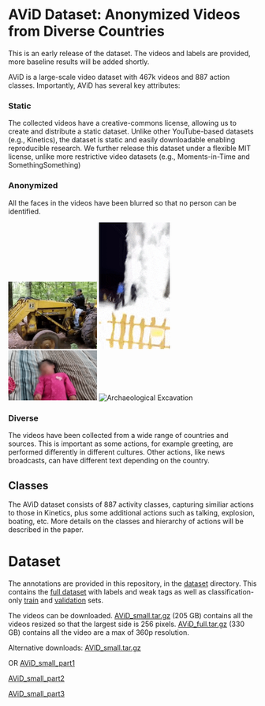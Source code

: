 # AViD Dataset: Anonymized Videos from Diverse Countries

This is an early release of the dataset. The videos and labels are provided, more baseline results will be added shortly.

AViD is a large-scale video dataset with 467k videos and 887 action classes. Importantly, AViD has several key attributes:

### Static
The collected videos have a creative-commons license, allowing us to create and distribute a static dataset. Unlike other YouTube-based datasets (e.g., Kinetics), the dataset is static and easily downloadable enabling reproducible research. We further release this dataset under a flexible MIT license, unlike more restrictive video datasets (e.g., Moments-in-Time and SomethingSomething)

### Anonymized 
All the faces in the videos have been blurred so that no person can be identified.

<img src="https://github.com/piergiaj/AViD/raw/master/tractor.gif" alt="Driving Tractor" width=180> <img src="https://github.com/piergiaj/AViD/raw/master/ice_climb.gif"  alt="Ice Climb"> <img src="https://github.com/piergiaj/AViD/raw/master/shake_head.gif" alt="Shake Head" width=180> <img src="https://github.com/piergiaj/AViD/raw/master/arch_excv.gif" alt="Archaeological Excavation" width=180>

### Diverse
The videos have been collected from a wide range of countries and sources. This is important as some actions, for example greeting, are performed differently in different cultures. Other actions, like news broadcasts, can have different text depending on the country. 

## Classes
The AViD dataset consists of 887 activity classes, capturing similiar actions to those in Kinetics, plus some additional actions such as talking, explosion, boating, etc. More details on the classes and hierarchy of actions will be described in the paper.


# Dataset
The annotations are provided in this repository, in the [dataset](https://github.com/piergiaj/AViD/tree/master/dataset) directory. This contains the [full dataset](https://github.com/piergiaj/AViD/blob/master/dataset/avid_full.json) with labels and weak tags as well as classification-only [train](https://github.com/piergiaj/AViD/blob/master/dataset/avid_train.json) and [validation](https://github.com/piergiaj/AViD/blob/master/dataset/avid_val.json) sets.

The videos can be downloaded. [AViD_small.tar.gz](https://drive.google.com/file/d/1lPfYCgm9t9YRBjllY_I02YLdFK7OEEGL/view?usp=sharing) (205 GB) contains all the videos resized so that the largest side is 256 pixels. [AViD_full.tar.gz](https://drive.google.com/file/d/1jsn0J6yRakfmvYcT1mZrFPdrp_nJI7wH/view?usp=sharing) (330 GB) contains all the video are a max of 360p resolution.

Alternative downloads:
[AVID_small.tar.gz](https://aviddataset.blob.core.windows.net/avid/avid_small.tar.gz)

OR 
[AViD_small_part1](https://indiana-my.sharepoint.com/:u:/g/personal/ajpiergi_iu_edu/EQJy9LbYiHROumzQbul9vCsBsYFyHtGIvtwnpFhjmFtIaQ?e=QRP2LR) 

[AViD_small_part2](https://indiana-my.sharepoint.com/:u:/g/personal/ajpiergi_iu_edu/EQ-z8s-6c7JMlA657mP6EYQBuFKB4vzqqShuVeUsPxB5ow?e=FvZPvG) 

[AViD_small_part3](https://indiana-my.sharepoint.com/:u:/g/personal/ajpiergi_iu_edu/Ea-WGKwTTzhNr4wTl3LhaHABQZ1TwptVCq_f_3QSuGoK1w?e=vRS5Zo)
